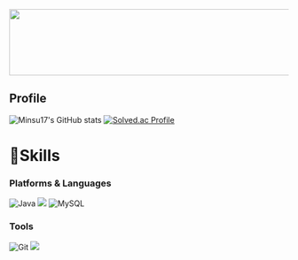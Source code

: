 
<a href="https://github.com/devxb/gitanimals">
  <img
    src="https://render.gitanimals.org/lines/Minsu17?pet-id=628556892739291086"
    width="600"
    height="120"
  />
</a>
  

## Profile

![Minsu17's GitHub stats](https://github-readme-stats.vercel.app/api?username=Minsu17&show_icons=true&theme=radical)
[![Solved.ac Profile](http://mazassumnida.wtf/api/v2/generate_badge?boj=sms2358)](https://solved.ac/sms2358/)
# 💪Skills
### Platforms & Languages
![Java](https://img.shields.io/badge/Java-007396.svg?&style=for-the-badge&logo=Java&logoColor=white)
<img src="https://img.shields.io/badge/springboot-6DB33F?style=for-the-badge&logo=springboot&logoColor=white">
![MySQL](https://img.shields.io/badge/MySQL-4479A1.svg?&style=for-the-badge&logo=MySQL&logoColor=white)

### Tools
![Git](https://img.shields.io/badge/Git-F05032.svg?&style=for-the-badge&logo=Git&logoColor=white)
<img src="https://img.shields.io/badge/intellij idea-000000?style=for-the-badge&logo=intellijidea&logoColor=white">
